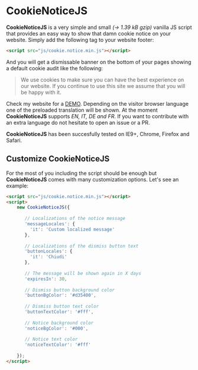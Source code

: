 # CookieNoticeJS

**CookieNoticeJS** is a very simple and small *(→ 1.39 kB gzip)* vanilla JS script that provides an easy way to show that damn cookie notice on your website.
Simply add the following tag to your website footer:

```html
<script src="js/cookie.notice.min.js"></script>
```

And you will get a dismissable banner on the bottom of your pages showing a default cookie audit like the following:

> We use cookies to make sure you can have the best experience on our website. If you continue to use this site we assume that you will be happy with it.
    
Check my website for a [DEMO](http://codeb.it/). Depending on the visitor browser language one of the preloaded translation will be shown. At the moment **CookieNoticeJS** supports *EN, IT, DE and FR*. If you want to contribute with an extra language do not hesitate to open an issue or a PR.

**CookieNoticeJS** has been succesfully tested on IE9+, Chrome, Firefox and Safari.

## Customize CookieNoticeJS

For the most of you including the script should be enough but **CookieNoticeJS** comes with many customization options. Let's see an example:

```html
<script src="js/cookie.notice.min.js"></script>
<script>
    new CookieNoticeJS({
    
       // Localizations of the notice message
       'messageLocales': {
         'it': 'Custom localized message'
       },
      
       // Localizations of the dismiss button text
       'buttonLocales': {
         'it': 'Chiudi'
       },
       
       // The message will be shown again in X days
       'expiresIn': 30, 
       
       // Dismiss button background color
       'buttonBgColor': '#d35400',  
       
       // Dismiss button text color
       'buttonTextColor': '#fff', 
         
       // Notice background color
       'noticeBgColor': '#000', 
          
       // Notice text color
       'noticeTextColor': '#fff' 
          
    });
</script>
```